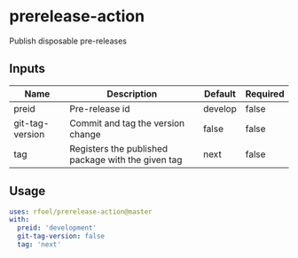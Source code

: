 # prerelease-action

Publish disposable pre-releases

## Inputs

| Name            | Description                                        | Default | Required |
| --------------- | -------------------------------------------------- | ------- | -------- |
| preid           | Pre-release id                                     | develop | false    |
| git-tag-version | Commit and tag the version change                  | false   | false    |
| tag             | Registers the published package with the given tag | next    | false    |

## Usage

```yml
uses: rfoel/prerelease-action@master
with:
  preid: 'development'
  git-tag-version: false
  tag: 'next'
```
